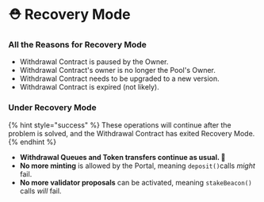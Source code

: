 # ⛑ Recovery Mode

### &#x20;All the Reasons for Recovery Mode

* Withdrawal Contract is paused by the Owner.
* Withdrawal Contract's owner is no longer the Pool's Owner.
* Withdrawal Contract needs to be upgraded to a new version.
* Withdrawal Contract is expired (not likely).

### Under Recovery Mode

{% hint style="success" %}
These operations will continue after the problem is solved, and the Withdrawal Contract has exited Recovery Mode.&#x20;
{% endhint %}

* **Withdrawal Queues and Token transfers continue as usual. 🙂**
* **No more minting** is allowed by the Portal, meaning `deposit()`calls _might_ fail.
* **No more validator proposals** can be activated, meaning `stakeBeacon()` calls _will_ fail.
